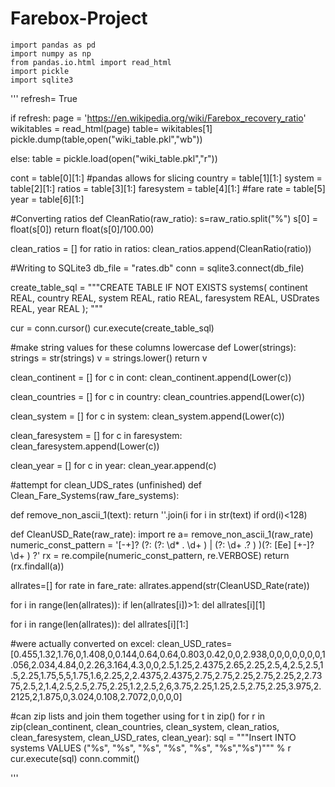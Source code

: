 # Farebox-Project
```
import pandas as pd
import numpy as np
from pandas.io.html import read_html
import pickle
import sqlite3
```

'''
refresh= True 

if refresh:
    page = 'https://en.wikipedia.org/wiki/Farebox_recovery_ratio'
    wikitables = read_html(page)
    table= wikitables[1]
    pickle.dump(table,open("wiki_table.pkl","wb"))

else:
    table = pickle.load(open("wiki_table.pkl","r"))


    
cont = table[0][1:] #pandas allows for slicing
country = table[1][1:]
system = table[2][1:]
ratios = table[3][1:]
faresystem = table[4][1:]
#fare rate = table[5]
year = table[6][1:]


#Converting ratios
def CleanRatio(raw_ratio):
    s=raw_ratio.split("%")
    s[0] = float(s[0])
    return float(s[0]/100.00)
    
clean_ratios = []
for ratio in ratios:
    clean_ratios.append(CleanRatio(ratio))

#Writing to SQLite3
db_file = "rates.db"
conn = sqlite3.connect(db_file)


create_table_sql = """CREATE TABLE IF NOT EXISTS systems(
                                       continent REAL,
                                       country REAL,
                                       system REAL,
                                       ratio REAL,
                                       faresystem REAL,
                                       USDrates REAL,
                                       year REAL
                                        ); """

cur = conn.cursor()
cur.execute(create_table_sql)

#make string values for these columns lowercase
def Lower(strings):
    strings = str(strings)
    v = strings.lower()
    return v
    
clean_continent = []
for c in cont:
    clean_continent.append(Lower(c))
    
clean_countries = []
for c in country:
    clean_countries.append(Lower(c))
    
clean_system = []
for c in system:
    clean_system.append(Lower(c))

clean_faresystem = []
for c in faresystem:
    clean_faresystem.append(Lower(c))    

clean_year = []
for c in year:
    clean_year.append(c)
    
#attempt for clean_UDS_rates (unfinished)
def Clean_Fare_Systems(raw_fare_systems):

def remove_non_ascii_1(text):
    return ''.join(i for i in str(text) if ord(i)<128)
    
def CleanUSD_Rate(raw_rate):
    import re
    a= remove_non_ascii_1(raw_rate)
    numeric_const_pattern = '[-+]? (?: (?: \d* \. \d+ ) | (?: \d+ \.? ) )(?: [Ee] [+-]? \d+ ) ?'
    rx = re.compile(numeric_const_pattern, re.VERBOSE)
    return (rx.findall(a))
    
allrates=[]
for rate in fare_rate:
    allrates.append(str(CleanUSD_Rate(rate))
    
for i in range(len(allrates)):
    if len(allrates[i])>1:
        del allrates[i][1]
        
for i in range(len(allrates)):
    del allrates[i][1:]



#were actually converted on excel:
clean_USD_rates=[0.455,1.32,1.76,0,1.408,0,0.144,0.64,0.64,0.803,0.42,0,0,2.938,0,0,0,0,0,0,0,1.056,2.034,4.84,0,2.26,3.164,4.3,0,0,2.5,1.25,2.4375,2.65,2.25,2.5,4,2.5,2.5,1.5,2.25,1.75,5,5,1.75,1.6,2.25,2,2.4375,2.4375,2.75,2.75,2.25,2.75,2.25,2,2.7375,2.5,2,1.4,2.5,2.5,2.75,2.25,1.2,2.5,2,6,3.75,2.25,1.25,2.5,2.75,2.25,3.975,2.2125,2,1.875,0,3.024,0.108,2.7072,0,0,0,0]

    
#can zip lists and join them together using for t in zip()
for r in zip(clean_continent, clean_countries, clean_system, clean_ratios, clean_faresystem, clean_USD_rates, clean_year):
    sql = """Insert INTO systems VALUES ("%s", "%s", "%s", "%s", "%s", "%s","%s")""" % r
    cur.execute(sql)
    conn.commit()

'''

    

